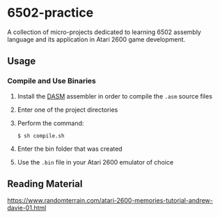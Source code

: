 # 6502-practice
A collection of micro-projects dedicated to learning 6502 assembly language and its application in Atari 2600 game development.

## Usage

### Compile and Use Binaries

1. Install the [DASM](https://dasm-assembler.github.io/) assembler in order to compile the `.asm` source files
2. Enter one of the project directories
3. Perform the command:

    `$ sh compile.sh`

4. Enter the bin folder that was created
5. Use the `.bin` file in your Atari 2600 emulator of choice

## Reading Material
https://www.randomterrain.com/atari-2600-memories-tutorial-andrew-davie-01.html